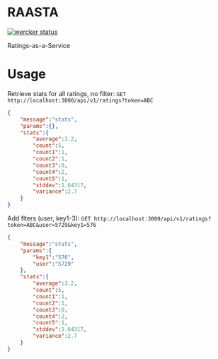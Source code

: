 # RAASTA
[![wercker status](https://app.wercker.com/status/060efa84cf68b45c907109186971e70d/s "wercker status")](https://app.wercker.com/project/bykey/060efa84cf68b45c907109186971e70d)

Ratings-as-a-Service

# Usage

Retrieve stats for all ratings, no filter:
`GET http://localhost:3000/api/v1/ratings?token=ABC`

```json
{
    "message":"stats",
    "params":{},
    "stats":{
        "average":3.2,
        "count":5,
        "count1":1,
        "count2":1,
        "count3":0,
        "count4":2,
        "count5":1,
        "stddev":1.64317,
        "variance":2.7
    }
}
```

Add flters (user, key1-3):
`GET http://localhost:3000/api/v1/ratings?token=ABC&user=5729&key1=576`

```json
{
    "message":"stats",
    "params":{
        "key1":"576",
        "user":"5729"
    },
    "stats":{
        "average":3.2,
        "count":5,
        "count1":1,
        "count2":1,
        "count3":0,
        "count4":2,
        "count5":1,
        "stddev":1.64317,
        "variance":2.7
    }
}
```
